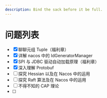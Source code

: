 ```yaml
---
description: Bind the sack before it be full.
---
```


# 问题列表

* [x] 聊聊元组 Tuple（福利章）
* [x] 详解 nacos 中的 IdGeneratorManager
* [x] SPI 与 JDBC 驱动自动加载原理（福利章）
* [x] 深入理解 Protobuf
* [ ] 探究 Hessian 以及在 Nacos 中的运用
* [ ] 探究 Raft 算法及在 Nacos 中的运用
* [ ] 不得不知的 CAP 理论
* [ ] 


